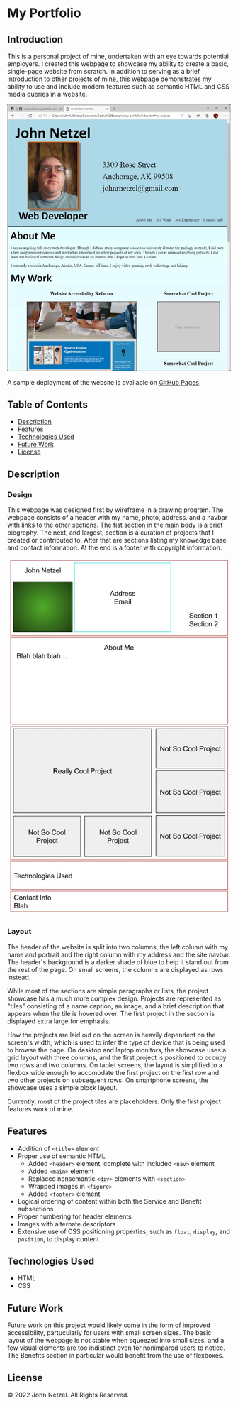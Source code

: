 # My Portfolio

## Introduction 

This is a personal project of mine, undertaken with an eye towards potential employers. I created this webpage to showcase my ability to create a basic, single-page website from scratch. In addition to serving as a brief introduction to other projects of mine, this webpage demonstrates my ability to use and include modern features such as semantic HTML and CSS media queries in a website.

![Screenshot of final product.](https://github.com/CommieDog/my-portfolio/blob/main/assets/images/readme/my-portfolio-website-screenshot.jpg)

A sample deployment of the website is available on [GitHub Pages](https://commiedog.github.io/my-portfolio/).


## Table of Contents

* [Description](#description)
* [Features](#features)
* [Technologies Used](#technologies-used)
* [Future Work](#future-work)
* [License](#license)


## Description

### Design

This webpage was designed first by wireframe in a drawing program. The webpage consists of a header with my name, photo, address. and a navbar with links to the other sections. The fist section in the main body is a brief biography. The next, and largest, section is a curation of projects that I created or contributed to. After that are sections listing my knowedge base and contact information. At the end is a footer with copyright information.

![Screenshot of page wireframe.](https://github.com/CommieDog/my-portfolio/blob/main/assets/images/readme/my-portfolio-wireframe.jpg)

### Layout

The header of the website is split into two columns, the left column with my name and portrait and the right column with my address and the site navbar. The header's background is a darker shade of blue to help it stand out from the rest of the page. On small screens, the columns are displayed as rows instead.

While most of the sections are simple paragraphs or lists, the project showcase has a much more complex design. Projects are represented as "tiles" consisting of a name caption, an image, and a brief description that appears when the tile is hovered over. The first project in the section is displayed extra large for emphasis.

How the projects are laid out on the screen is heavily dependent on the screen's width, which is used to infer the type of device that is being used to browse the page. On desktop and laptop monitors, the showcase uses a grid layout with three columns, and the first project is positioned to occupy two rows and two columns. On tablet screens, the layout is simplified to a flexbox wide enough to accomodate the first project on the first row and two other projects on subsequent rows. On smartphone screens, the showcase uses a simple block layout.

Currently, most of the project tiles are placeholders. Only the first project features work of mine.

## Features

* Addition of `<title>` element
* Proper use of semantic HTML
    * Added `<header>` element, complete with included `<nav>` element
    * Added `<main>` element
    * Replaced nonsemantic `<div>` elements with `<section>`
    * Wrapped images in `<figure>`
    * Added `<footer>` element
* Logical ordering of content within both the Service and Benefit subsections
* Proper numbering for header elements
* Images with alternate descriptors
* Extensive use of CSS positioning properties, such as `float`, `display`, and `position`, to display content


## Technologies Used

* HTML
* CSS


## Future Work

Future work on this project would likely come in the form of improved accessibility, partucularly for users with small screen sizes. The basic layout of the webpage is not stable when squeezed into small sizes, and a few visual elements are too indistinct even for nonimpared users to notice. The Benefits section in particular would benefit from the use of flexboxes.


## License

© 2022 John Netzel. All Rights Reserved.